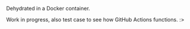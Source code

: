 Dehydrated in a Docker container.

Work in progress, also test case to see how GitHub Actions functions. :>